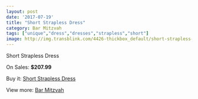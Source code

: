 ```yaml
---
layout: post
date: '2017-07-19'
title: "Short Strapless Dress"
category: Bar Mitzvah
tags: ["unique","dress","dresses","strapless","short"]
image: http://img.transblink.com/4426-thickbox_default/short-strapless-dress.jpg
---
```

Short Strapless Dress

On Sales: **$207.99**
<a href="https://www.transblink.com/en/bar-mitzvah/1389-short-strapless-dress.html"><amp-img layout="responsive" width="600" height="600" src="//img.transblink.com/4426-thickbox_default/short-strapless-dress.jpg" alt="Short Strapless Dress 0" /></a>
<a href="https://www.transblink.com/en/bar-mitzvah/1389-short-strapless-dress.html"><amp-img layout="responsive" width="600" height="600" src="//img.transblink.com/4428-thickbox_default/short-strapless-dress.jpg" alt="Short Strapless Dress 1" /></a>
<a href="https://www.transblink.com/en/bar-mitzvah/1389-short-strapless-dress.html"><amp-img layout="responsive" width="600" height="600" src="//img.transblink.com/4427-thickbox_default/short-strapless-dress.jpg" alt="Short Strapless Dress 2" /></a>

Buy it: [Short Strapless Dress](https://www.transblink.com/en/bar-mitzvah/1389-short-strapless-dress.html "Short Strapless Dress")

View more: [Bar Mitzvah](https://www.transblink.com/en/2-bar-mitzvah "Bar Mitzvah")